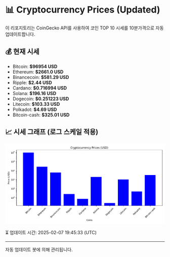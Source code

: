 
# 📊 Cryptocurrency Prices (Updated)

이 리포지토리는 CoinGecko API를 사용하여 코인 TOP 10 시세를 10분가격으로 자동 업데이트합니다.

## 💰 현재 시세
- Bitcoin: **$96954 USD**
- Ethereum: **$2661.0 USD**
- Binancecoin: **$581.29 USD**
- Ripple: **$2.44 USD**
- Cardano: **$0.716994 USD**
- Solana: **$196.16 USD**
- Dogecoin: **$0.251223 USD**
- Litecoin: **$103.33 USD**
- Polkadot: **$4.69 USD**
- Bitcoin-cash: **$325.01 USD**

## 📈 시세 그래프 (로그 스케일 적용)
![Crypto Prices](crypto_prices.png)

⏳ 업데이트 시간: 2025-02-07 19:45:33 (UTC)

---
자동 업데이트 봇에 의해 관리됩니다.
